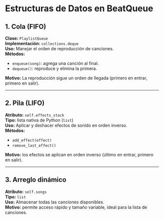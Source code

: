 # Estructuras de Datos en BeatQueue

## 1. Cola (FIFO)
**Clase:** `PlaylistQueue`  
**Implementación:** `collections.deque`  
**Uso:** Manejar el orden de reproducción de canciones.  
**Métodos:** 
- `enqueue(song)`: agrega una canción al final.
- `dequeue()`: reproduce y elimina la primera.

**Motivo:** La reproducción sigue un orden de llegada (primero en entrar, primero en salir).

---

## 2. Pila (LIFO)
**Atributo:** `self.effects_stack`  
**Tipo:** lista nativa de Python (`list`)  
**Uso:** Aplicar y deshacer efectos de sonido en orden inverso.  
**Métodos:** 
- `add_effect(effect)`
- `remove_last_effect()`

**Motivo:** los efectos se aplican en orden inverso (último en entrar, primero en salir).

---

## 3. Arreglo dinámico
**Atributo:** `self.songs`  
**Tipo:** `list`  
**Uso:** Almacenar todas las canciones disponibles.  
**Motivo:** permite acceso rápido y tamaño variable, ideal para la lista de canciones.
